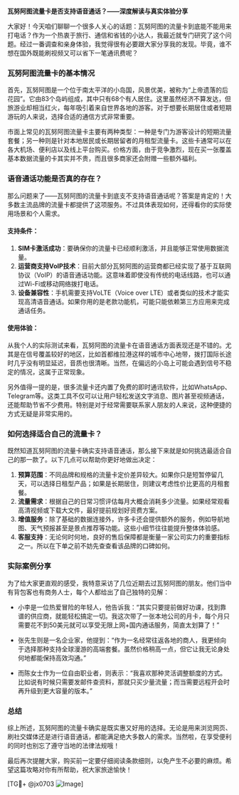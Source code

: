 **瓦努阿图流量卡是否支持语音通话？——深度解读与真实体验分享**

大家好！今天咱们聊聊一个很多人关心的话题：瓦努阿图的流量卡到底能不能用来打电话？作为一个热衷于旅行、通信和省钱的小达人，我最近就专门研究了这个问题。经过一番调查和亲身体验，我觉得很有必要跟大家分享我的发现。毕竟，谁不想在国外既能刷视频又可以省下一笔通讯费呢？

### 瓦努阿图流量卡的基本情况

首先，瓦努阿图是一个位于南太平洋的小岛国，风景优美，被称为“上帝遗落的后花园”。它由83个岛屿组成，其中只有68个有人居住。这里虽然经济不算发达，但旅游业却相当红火，每年吸引着来自世界各地的游客。对于想要长期居住或者短期游玩的人来说，选择合适的通信方式非常重要。

市面上常见的瓦努阿图流量卡主要有两种类型：一种是专门为游客设计的短期流量套餐；另一种则是针对本地居民或长期居留者的月租型流量卡。这些卡通常可以在各大机场、便利店以及线上平台购买。价格方面，由于竞争激烈，现在买一张覆盖基本数据流量的卡其实并不贵，而且很多商家还会附赠一些额外福利。

### 语音通话功能是否真的存在？

那么问题来了——瓦努阿图的流量卡到底支不支持语音通话呢？答案是肯定的！大多数主流品牌的流量卡都提供了这项服务。不过具体表现如何，还得看你的实际使用场景和个人需求。

#### 支持条件：
1. **SIM卡激活成功**：要确保你的流量卡已经顺利激活，并且能够正常使用数据流量。
2. **运营商支持VoIP技术**：目前大部分瓦努阿图的运营商都已经实现了基于互联网协议（VoIP）的语音通话功能。这意味着即使没有传统的电话线路，也可以通过Wi-Fi或移动网络拨打电话。
3. **设备兼容性**：手机需要支持VoLTE（Voice over LTE）或者类似的技术才能实现高清语音通话。如果你用的是老款功能机，可能只能依赖第三方应用来完成通话任务。

#### 使用体验：
从我个人的实际测试来看，瓦努阿图的流量卡在语音通话方面表现还是不错的。尤其是在信号覆盖较好的地区，比如首都维拉港这样的城市中心地带，拨打国际长途时几乎没有明显延迟，音质也很清晰。当然，在偏远的小岛上可能会遇到信号不稳定的情况，这属于正常现象。

另外值得一提的是，很多流量卡还内置了免费的即时通讯软件，比如WhatsApp、Telegram等。这类工具不仅可以让用户轻松发送文字消息、图片甚至视频通话，还能帮助节省不少费用。特别是对于经常需要联系家人朋友的人来说，这种便捷的方式无疑是非常实用的。

### 如何选择适合自己的流量卡？

既然知道瓦努阿图的流量卡确实支持语音通话，那么接下来就是如何挑选最适合自己的那一款了。以下几点可以帮助你更好地做出决定：

1. **预算范围**：不同品牌和规格的流量卡定价差异较大。如果你只是短暂停留几天，可以选择日租型产品；如果是长期居住，则建议考虑性价比更高的月租套餐。
2. **流量需求**：根据自己的日常习惯评估每月大概会消耗多少流量。如果经常观看高清视频或下载大文件，最好提前规划好资费方案。
3. **增值服务**：除了基础的数据连接外，许多卡还会提供额外的服务，例如导航地图、天气预报甚至是景点推荐等功能。这些小细节往往能提升整体体验感。
4. **客服支持**：无论何时何地，良好的售后保障都是衡量一家公司实力的重要指标之一。所以在下单之前不妨先查查看该品牌的口碑如何。

### 实际案例分享

为了给大家更直观的感受，我特意采访了几位近期去过瓦努阿图的朋友。他们当中有背包客也有商务人士，每个人都给出了自己独特的见解：

- 小李是一位热爱冒险的年轻人，他告诉我：“其实只要提前做好功课，找到靠谱的供应商，就能轻松搞定一切。我这次带了一张本地公司的月卡，每个月只需要花不到50美元就可以享受无限上网+国内通话服务，简直太划算了！”
  
- 张先生则是一名企业家，他提到：“作为一名经常往返各地的商人，我更倾向于选择那种支持全球漫游的高端套餐。虽然价格稍高一点，但它让我无论身处何地都能保持高效沟通。”

- 而陈女士作为一位自由职业者，则表示：“我喜欢那种灵活调整额度的方式。比如说有时候只需要发邮件查资料，那就只买少量流量；而当需要远程开会时再升级到更大容量的版本。”

### 总结

综上所述，瓦努阿图的流量卡确实是既实惠又好用的选择。无论是用来浏览网页、刷社交媒体还是进行语音通话，都能满足绝大多数人的需求。当然啦，在享受便利的同时也别忘了遵守当地的法律法规哦！

最后再次提醒大家，购买前一定要仔细阅读条款细则，以免产生不必要的麻烦。希望这篇攻略对你有所帮助，祝大家旅途愉快！

[TG💪+ @jx0703 ![Image](https://github.com/user-attachments/assets/dbca1d08-cadb-493c-b0ec-ad6f7a83f270)]